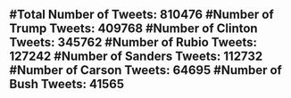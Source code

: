 #Total Number of Tweets: 810476 
#Number of Trump Tweets: 409768
#Number of Clinton Tweets: 345762
#Number of Rubio Tweets: 127242
#Number of Sanders Tweets: 112732
#Number of Carson Tweets: 64695
#Number of Bush Tweets: 41565
---
